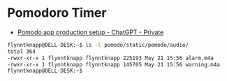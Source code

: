 # Pomodoro Timer

- [Pomodo app production setup - ChatGPT - Private](https://chatgpt.com/c/682e3375-e3b8-8002-857f-7bdb5e28a919)

```bash
flynntknapp@DELL-DESK:~$ ls -l pomodo/static/pomodo/audio/
total 364
-rwxr-xr-x 1 flynntknapp flynntknapp 225193 May 21 15:56 alarm.m4a
-rwxr-xr-x 1 flynntknapp flynntknapp 145705 May 21 15:56 warning.m4a
flynntknapp@DELL-DESK:~$
```

